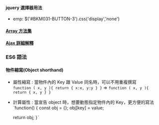 #### jquery 選擇器用法

-   emp: \$('#BKM031-BUTTON-3').css('display','none')

#### [Array 方法集](https://ithelp.ithome.com.tw/articles/10213787)

#### [Ajax 詳細解釋](https://blog.techbridge.cc/2019/10/05/javascript-async-sync-and-callback/)

### ES6 語法

#### 物件縮寫(Object shorthand)

-   屬性縮寫 : 當物件內的 Key 跟 Value 同名時，可以不用重複撰寫  
    `function ( x, y ){ return { x:x, y:y } }` =>
    `function ( x, y ){ return { x, y } }`

*   計算屬性 : 當宣告 object 時，想要動態指定物件內的 Key，更方便的寫法
    ˋfunction() {
    const obj = {};
    obj[key] = value;

    return obj;
    }ˋ
